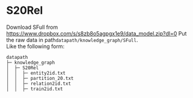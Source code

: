 # S20Rel

Download SFull from https://www.dropbox.com/s/s8zb8o5agpgx1e9/data_model.zip?dl=0
Put the raw data in path`datapath/knowledge_graph/SFull`.  
Like the following form:

```angular2html
datapath
├─ knowledge_graph
│  ├─ S20Rel
│  │  ├─ entity2id.txt
│  │  ├─ partition_20.txt
│  │  ├─ relation2id.txt
│  │  ├─ train2id.txt
```